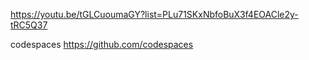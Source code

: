 https://youtu.be/tGLCuoumaGY?list=PLu71SKxNbfoBuX3f4EOACle2y-tRC5Q37

codespaces
https://github.com/codespaces